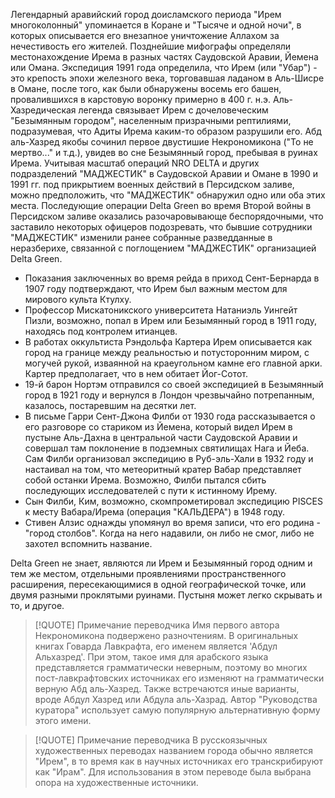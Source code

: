 Легендарный аравийский город доисламского периода "Ирем многоколонный" упоминается в Коране и "Тысяче и одной ночи", в которых описывается его внезапное уничтожение Аллахом за нечестивость его жителей. Позднейшие мифографы определяли местонахождение Ирема в разных частях Саудовской Аравии, Йемена или Омана. Экспедиция 1991 года определила, что Ирем (или "Убар") - это крепость эпохи железного века, торговавшая ладаном в Аль-Шисре в Омане, после того, как были обнаружены восемь его башен, провалившихся в карстовую воронку примерно в 400 г. н.э. Аль-Хазредическая легенда связывает Ирем с дочеловеческим "Безымянным городом", населенным призрачными рептилиями, подразумевая, что Адиты Ирема каким-то образом разрушили его. Абд аль-Хазред якобы сочинил первое двустишие Некрономикона ("То не мертво..." и т.д.), увидев во сне Безымянный город, пребывая в руинах Ирема. Учитывая масштаб операций NRO DELTA и других подразделений "МАДЖЕСТИК" в Саудовской Аравии и Омане в 1990 и 1991 гг. под прикрытием военных действий в Персидском заливе, можно предположить, что "МАДЖЕСТИК" обнаружил одно или оба этих места. Последующие операции Delta Green во время Второй войны в Персидском заливе оказались разочаровывающе беспорядочными, что заставило некоторых офицеров подозревать, что бывшие сотрудники "МАДЖЕСТИК" изменили ранее собранные разведданные в неразберихе, связанной с поглощением "МАДЖЕСТИК" организацией Delta Green.

- Показания заключенных во время рейда в приход Сент-Бернарда в 1907 году подтверждают, что Ирем был важным местом для мирового культа Ктулху.
- Профессор Мискатоникского университета Натаниэль Уингейт Пизли, возможно, попал в Ирем или Безымянный город в 1911 году, находясь под контролем итианцев.
- В работах оккультиста Рэндольфа Картера Ирем описывается как город на границе между реальностью и потусторонним миром, с могучей рукой, изваянной на краеугольном камне его главной арки. Картер предполагает, что в нем обитает Йог-Сотот.
- 19-й барон Нортэм отправился со своей экспедицией в Безымянный город в 1921 году и вернулся в Лондон чрезвычайно потрепанным, казалось, постаревшим на десятки лет. 
- В письме Гарри Сент-Джона Филби от 1930 года рассказывается о его разговоре со стариком из Йемена, который видел Ирем в пустыне Аль-Дахна в центральной части Саудовской Аравии и совершал там поклонение в подземных святилищах Нага и Йеба. Сам Филби организовал экспедицию в Руб-эль-Хали в 1932 году и настаивал на том, что метеоритный кратер Вабар представляет собой останки Ирема. Возможно, Филби пытался сбить последующих исследователей с пути к истинному Ирему.
- Сын Филби, Ким, возможно, скомпрометировал экспедицию PISCES к месту Вабара/Ирема (операция "КАЛЬДЕРА") в 1948 году.
- Стивен Алзис однажды упомянул во время записи, что его родина - "город столбов". Когда на него надавили, он либо не смог, либо не захотел вспомнить название.

Delta Green не знает, являются ли Ирем и Безымянный город одним и тем же местом, отдельными проявлениями пространственного расширения, пересекающимися в одной географической точке, или двумя разными проклятыми руинами. Пустыня может легко скрывать и то, и другое.

> [!QUOTE] Примечание переводчика
> Имя первого автора Некрономикона подвержено разночтениям. В оригинальных книгах Говарда Лавкрафта, его именем является 'Абдул Альхазред'. При этом, такое имя для арабского языка представляется грамматически неверным, поэтому во многих пост-лавкрафтовских источниках его изменяют на грамматически верную Абд аль-Хазред. Также встречаются иные варианты, вроде Абдул Хазред или Абдула аль-Хазрад. Автор "Руководства куратора" использует самую популярную альтернативную форму этого имени.

> [!QUOTE] Примечание переводчика
> В русскоязычных художественных переводах названием города обычно является "Ирем", в то время как в научных источниках его транскрибируют как "Ирам". Для использования в этом переводе была выбрана опора на художественные источники.
